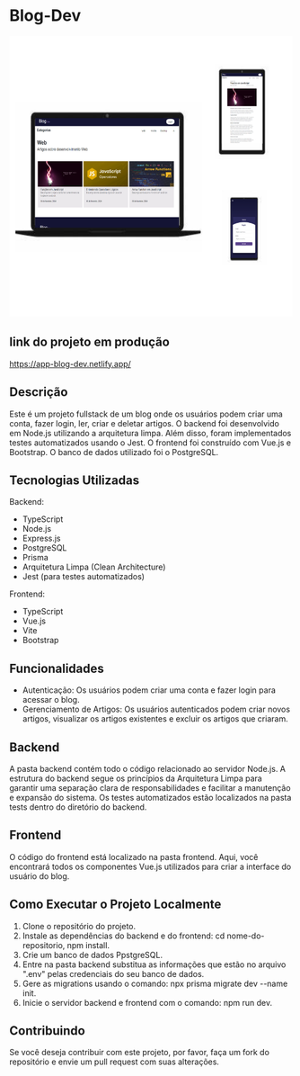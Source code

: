 # Blog-Dev

<img src="/imgs/blog-dev-picture.png" alt="blog-dev" style="width: 600px; height: 500px;">

## link do projeto em produção

https://app-blog-dev.netlify.app/

## Descrição

Este é um projeto fullstack de um blog onde os usuários podem criar uma conta, fazer login, ler, criar e deletar artigos. O backend foi desenvolvido em Node.js utilizando a arquitetura limpa. Além disso, foram implementados testes automatizados usando o Jest. O frontend foi construído com Vue.js e Bootstrap. O banco de dados utilizado foi o PostgreSQL.

## Tecnologias Utilizadas

Backend:
- TypeScript
- Node.js
- Express.js
- PostgreSQL
- Prisma
- Arquitetura Limpa (Clean Architecture)
- Jest (para testes automatizados)

Frontend:
- TypeScript
- Vue.js
- Vite
- Bootstrap

## Funcionalidades

- Autenticação: Os usuários podem criar uma conta e fazer login para acessar o blog.
- Gerenciamento de Artigos: Os usuários autenticados podem criar novos artigos, visualizar os artigos existentes e excluir os artigos que criaram.

## Backend

A pasta backend contém todo o código relacionado ao servidor Node.js. A estrutura do backend segue os princípios da Arquitetura Limpa para garantir uma separação clara de responsabilidades e facilitar a manutenção e expansão do sistema. Os testes automatizados estão localizados na pasta tests dentro do diretório do backend.

## Frontend

O código do frontend está localizado na pasta frontend. Aqui, você encontrará todos os componentes Vue.js utilizados para criar a interface do usuário do blog.

## Como Executar o Projeto Localmente

1. Clone o repositório do projeto.
2. Instale as dependências do backend e do frontend: cd nome-do-repositorio, npm install.
3. Crie um banco de dados PpstgreSQL.
4. Entre na pasta backend substitua as informações que estão no arquivo ".env" pelas credenciais do seu banco de dados. 
5. Gere as migrations usando o comando: npx prisma migrate dev --name init.
7. Inicie o servidor backend e frontend com o comando: npm run dev.

## Contribuindo

Se você deseja contribuir com este projeto, por favor, faça um fork do repositório e envie um pull request com suas alterações.
